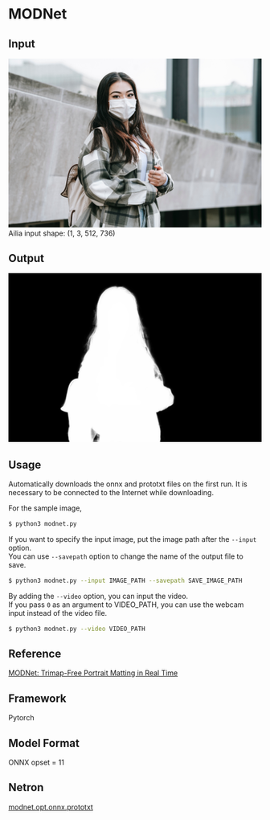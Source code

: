 # MODNet

## Input

![Input](input.jpg)
Ailia input shape: (1, 3, 512, 736)

## Output

![Output](output.jpg)

## Usage

Automatically downloads the onnx and prototxt files on the first run. It is necessary to be connected to the Internet
while downloading.

For the sample image,

``` bash
$ python3 modnet.py
```

If you want to specify the input image, put the image path after the `--input` option.  
You can use `--savepath` option to change the name of the output file to save.

```bash
$ python3 modnet.py --input IMAGE_PATH --savepath SAVE_IMAGE_PATH
```

By adding the `--video` option, you can input the video.   
If you pass `0` as an argument to VIDEO_PATH, you can use the webcam input instead of the video file.

```bash
$ python3 modnet.py --video VIDEO_PATH
```

## Reference

[MODNet: Trimap-Free Portrait Matting in Real Time](https://github.com/ZHKKKe/MODNet)

## Framework

Pytorch

## Model Format

ONNX opset = 11

## Netron

[modnet.opt.onnx.prototxt](https://netron.app/?url=https://storage.googleapis.com/ailia-models/modnet/modnet.opt.onnx.prototxt)
